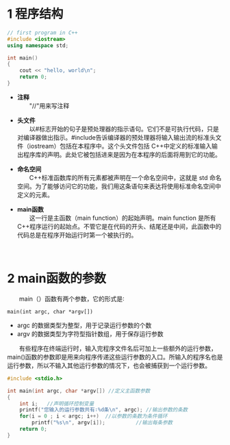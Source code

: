 # 1 程序结构

```c++
// first program in C++
#include <iostream>
using namespace std;

int main()
{
    cout << "hello, world\n";
    return 0;
}
```

- **注释**      
&emsp;&emsp;"//"用来写注释

- **头文件**    
&emsp;&emsp;以#标志开始的句子是预处理器的指示语句。它们不是可执行代码，只是对编译器做出指示。#include<iostream>告诉编译器的预处理器将输入输出流的标准头文件（iostream）包括在本程序中。这个头文件包括 C++中定义的标准输入输出程序库的声明。此处它被包括进来是因为在本程序的后面将用到它的功能。
- **命名空间**      
&emsp;&emsp;C++标准函数库的所有元素都被声明在一个命名空间中，这就是 std 命名空间。为了能够访问它的功能，我们用这条语句来表达将使用标准命名空间中定义的元素。
- **main函数**    
&emsp;&emsp;这一行是主函数（main function）的起始声明。main function 是所有C++程序运行的起始点。不管它是在代码的开头、结尾还是中间，此函数中的代码总是在程序开始运行时第一个被执行的。

&emsp;
# 2 main函数的参数
&emsp;&emsp;main（）函数有两个参数，它的形式是∶
``` 
main(int argc, char *argv[])
```
- argc 的数据类型为整型，用于记录运行参数的个数
- argv 的数据类型为字符型指针数组，用于保存运行参数 

&emsp;&emsp;有些程序在终端运行时，输入完程序文件名后可加上一些额外的运行参数，main()函数的参数即是用来向程序传递这些运行参数的入口。所输入的程序名也是运行参数，所以不输入其他运行参数的情况下，也会被捕获到一个运行参数。

```c++
#include <stdio.h>

int main(int argc, char *argv[]) //定义主函数参数
{
    int i;   //声明循环控制变量
    printf("您输入的运行参数共有∶%d条\n", argc); //输出参数的条数 
    for(i = 0 ; i < argc; i++)  //以参数的条数为条件循环
        printf("%s\n", argv[i]);          //输出每条参数
    return 0;
}
```
